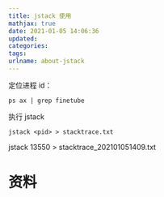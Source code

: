 ```yaml
---
title: jstack 使用
mathjax: true
date: 2021-01-05 14:06:36
updated:
categories:
tags:
urlname: about-jstack
---
```




<!-- more -->





定位进程 id：

```
ps ax | grep finetube
```



执行 jstack

```
jstack <pid> > stacktrace.txt
```



jstack 13550 > stacktrace_202101051409.txt



# 资料

